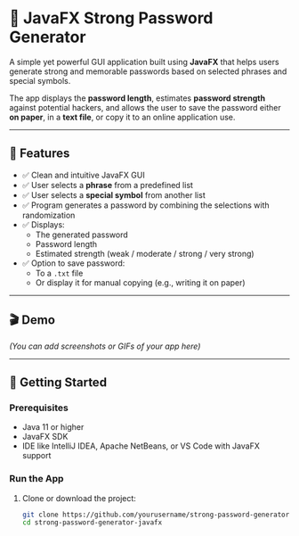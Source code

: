 # 🔐 JavaFX Strong Password Generator

A simple yet powerful GUI application built using **JavaFX** that helps users generate strong and memorable passwords based on selected phrases and special symbols.

The app displays the **password length**, estimates **password strength** against potential hackers, and allows the user to save the password either **on paper**, in a **text file**, or copy it to an online application use.

---

## 🧰 Features

- ✅ Clean and intuitive JavaFX GUI
- ✅ User selects a **phrase** from a predefined list
- ✅ User selects a **special symbol** from another list
- ✅ Program generates a password by combining the selections with randomization
- ✅ Displays:
  - The generated password
  - Password length
  - Estimated strength (weak / moderate / strong / very strong)
- ✅ Option to save password:
  - To a `.txt` file
  - Or display it for manual copying (e.g., writing it on paper)

---

## 🎬 Demo

*(You can add screenshots or GIFs of your app here)*

---

## 🚀 Getting Started

### Prerequisites

- Java 11 or higher
- JavaFX SDK
- IDE like IntelliJ IDEA, Apache NetBeans, or VS Code with JavaFX support

### Run the App

1. Clone or download the project:
   ```bash
   git clone https://github.com/yourusername/strong-password-generator-javafx.git
   cd strong-password-generator-javafx
